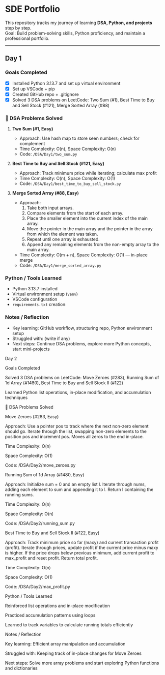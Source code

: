 #  SDE Portfolio

This repository tracks my journey of learning **DSA, Python, and projects** step by step.  
Goal: Build problem-solving skills, Python proficiency, and maintain a professional portfolio.

---

##  Day 1

###  Goals Completed
- [x] Installed Python 3.13.7 and set up virtual environment
- [x] Set up VSCode + pip
- [x] Created GitHub repo + .gitignore
- [x] Solved 3 DSA problems on LeetCode: Two Sum (#1), Best Time to Buy and Sell Stock (#121), Merge Sorted Array (#88)

### 📝 DSA Problems Solved

1. **Two Sum (#1, Easy)**  
   - Approach: Use hash map to store seen numbers; check for complement  
   - Time Complexity: O(n), Space Complexity: O(n)  
   - Code: `/DSA/Day1/two_sum.py`

2. **Best Time to Buy and Sell Stock (#121, Easy)**  
   - Approach: Track minimum price while iterating; calculate max profit  
   - Time Complexity: O(n), Space Complexity: O(1)  
   - Code: `/DSA/Day1/best_time_to_buy_sell_stock.py`

3. **Merge Sorted Array (#88, Easy)**  
   - Approach:  
     1. Take both input arrays.  
     2. Compare elements from the start of each array.  
     3. Place the smaller element into the current index of the main array.  
     4. Move the pointer in the main array and the pointer in the array from which the element was taken.  
     5. Repeat until one array is exhausted.  
     6. Append any remaining elements from the non-empty array to the main array.  
   - Time Complexity: O(m + n), Space Complexity: O(1) — in-place merge  
   - Code: `/DSA/Day1/merge_sorted_array.py`

###  Python / Tools Learned
- Python 3.13.7 installed  
- Virtual environment setup (`venv`)  
- VSCode configuration  
- `requirements.txt` creation

###  Notes / Reflection
- Key learning: GitHub workflow, structuring repo, Python environment setup  
- Struggled with: (write if any)  
- Next steps: Continue DSA problems, explore more Python concepts, start mini-projects


Day 2

Goals Completed

Solved 3 DSA problems on LeetCode: Move Zeroes (#283), Running Sum of 1d Array (#1480), Best Time to Buy and Sell Stock II (#122)

Learned Python list operations, in-place modification, and accumulation techniques

📝 DSA Problems Solved

Move Zeroes (#283, Easy)

Approach: Use a pointer pos to track where the next non-zero element should go. Iterate through the list, swapping non-zero elements to the position pos and increment pos. Moves all zeros to the end in-place.

Time Complexity: O(n)

Space Complexity: O(1)

Code: /DSA/Day2/move_zeroes.py

Running Sum of 1d Array (#1480, Easy)

Approach: Initialize sum = 0 and an empty list l. Iterate through nums, adding each element to sum and appending it to l. Return l containing the running sums.

Time Complexity: O(n)

Space Complexity: O(n)

Code: /DSA/Day2/running_sum.py

Best Time to Buy and Sell Stock II (#122, Easy)

Approach: Track minimum price so far (maxy) and current transaction profit (profit). Iterate through prices, update profit if the current price minus maxy is higher. If the price drops below previous minimum, add current profit to max_profit and reset profit. Return total profit.

Time Complexity: O(n)

Space Complexity: O(1)

Code: /DSA/Day2/max_profit.py

Python / Tools Learned

Reinforced list operations and in-place modification

Practiced accumulation patterns using loops

Learned to track variables to calculate running totals efficiently

Notes / Reflection

Key learning: Efficient array manipulation and accumulation

Struggled with: Keeping track of in-place changes for Move Zeroes

Next steps: Solve more array problems and start exploring Python functions and dictionaries